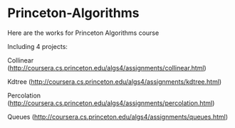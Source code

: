# Princeton-Algorithms

Here are the works for Princeton Algorithms course

Including 4 projects:

Collinear (http://coursera.cs.princeton.edu/algs4/assignments/collinear.html)

Kdtree (http://coursera.cs.princeton.edu/algs4/assignments/kdtree.html)

Percolation (http://coursera.cs.princeton.edu/algs4/assignments/percolation.html)

Queues (http://coursera.cs.princeton.edu/algs4/assignments/queues.html)
